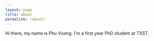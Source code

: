 ```yaml
---
layout: page
title: About
permalink: /about/
---
```


Hi there, my name is Phu Vuong. I'm a first year PhD student at TXST. 
